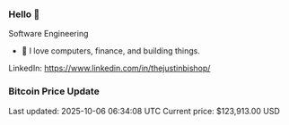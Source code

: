 ### Hello 🤙  

Software Engineering

- 🔭 I love computers, finance, and building things.
  
LinkedIn: https://www.linkedin.com/in/thejustinbishop/  





























































































































































































































































































































































































































































































































































































































































































































































































































































































































































































































































































































































































### Bitcoin Price Update
Last updated: 2025-10-06 06:34:08 UTC
Current price: $123,913.00 USD
